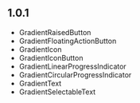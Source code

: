 ## 1.0.1
  * GradientRaisedButton
  * GradientFloatingActionButton
  * GradientIcon
  * GradientIconButton
  * GradientLinearProgressIndicator
  * GradientCircularProgressIndicator
  * GradientText
  * GradientSelectableText